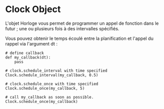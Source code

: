 # Clock Object

L'objet Horloge vous permet de programmer un appel de fonction dans le futur ; une ou plusieurs fois à des intervalles spécifiés. 

Vous pouvez obtenir le temps écoulé entre la planification et l'appel du rappel via l'argument dt :

```
# define callback
def my_callback(dt):
    pass
 
# clock.schedule_interval with time specified
Clock.schedule_interval(my_callback, 0.5)
 
# clock.schedule_once with time specified
Clock.schedule_once(my_callback, 5)
 
# call my_callback as soon as possible.
Clock.schedule_once(my_callback)
```